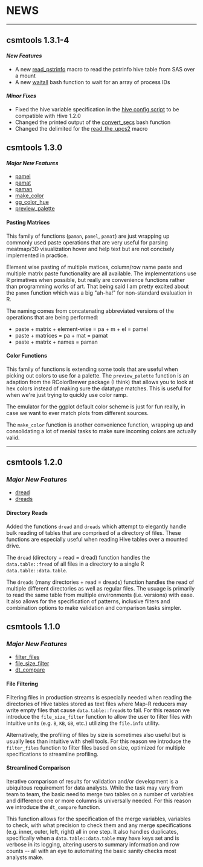 # **NEWS**

***

## **csmtools 1.3.1-4**

#### *New Features*

* A new [read_pstrinfo](inst/sas/pstrinfo.sas) macro to read the pstrinfo hive table from SAS over a mount
* A new [waitall](inst/bash/helper_functions.sh) bash function to wait for an array of process IDs

#### *Minor Fixes*

* Fixed the hive variable specification in the [hive config script](inst/hive/hive_base_config.hql) to be compatible with Hive 1.2.0
* Changed the printed output of the [convert_secs](inst/bash/helper_functions.sh) bash function
* Changed the delimited for the [read_the_upcs2](inst/sas/read_the_upcs2.sas) macro

## **csmtools 1.3.0**

#### *Major New Features*

* [pamel](R/pamel.R)
* [pamat](R/pamat.R)
* [paman](R/paman.R)
* [make_color](R/make_color.R)
* [gg_color_hue](R/gg_color_hue.R)
* [preview_palette](R/preview_palette.R)

#### **Pasting Matrices**

This family of functions (`paman`, `pamel`, `pamat`) are just wrapping up commonly used paste operations that
are very useful for parsing meatmap/3D visualization hover and help text but
are not concisely implemented in practice.

Element wise pasting of multiple matices, column/row name paste and multiple 
matrix paste functionality are all available. The implementations use R primatives
when possible, but really are convenience functions rather than programming works
of art. That being said I am pretty excited about the `pamen` function which 
was a big "ah-ha!" for non-standard evaluation in R.

The naming comes from concatenating abbreviated versions of the operations that
are being performed:

* paste + matrix + element-wise = pa + m + el = pamel
* paste + matrices = pa + mat = pamat
* paste + matrix + names = paman

#### **Color Functions**

This family of functions is extending some tools that are useful when picking
out colors to use for a palette. The `preview_palette` function is an adaption
from the RColorBrewer package (I think) that allows you to look at hex colors
instead of making sure the datatype matches. This is useful for when we're just 
trying to quickly use color ramp.

The emulator for the ggplot default color scheme is just for fun really, in case
we want to ever match plots from different sources.

The `make_color` function is another convenience function, wrapping up and 
consolidating a lot of menial tasks to make sure incoming colors are actually valid.

***

## **csmtools 1.2.0**

### *Major New Features*

* [dread](R/dread.R)
* [dreads](R/dreads.R)

#### **Directory Reads**

Added the functions `dread` and `dreads` which attempt to elegantly handle bulk
reading of tables that are comprised of a directory of files. These functions
are especially useful when reading Hive tables over a mounted drive.

The `dread` (directory + read = dread) function handles the `data.table::fread` of all files in a directory
to a single R `data.table::data.table`.

The `dreads` (many directories + read = dreads) function handles the read of 
multiple different directories as well as regular files. The usuage is primarily
to read the same table from multiple environments (i.e. versions) with ease. It 
also allows for the specification of patterns, inclusive filters
and combination options to make validation and comparison tasks simpler.

## **csmtools 1.1.0**

### *Major New Features*

* [filter_files](R/filter_files.R)
* [file_size_filter](R/file_size_filter.R)
* [dt_compare](R/dt_compare.R)

#### **File Filtering**

Filtering files in production streams is especially needed when reading the 
directories of Hive tables stored as text files where Map-R reducers may write
empty files that cause `data.table::fread`s to fail. For this reason we introduce
the `file_size_filter` function to allow the user to filter files with intuitive
units (e.g. `B`, `KB`, `GB`, etc.) utilizing the `file.info` utility.

Alternatively, the profiling of files by size is sometimes also useful but is
usually less than intuitive with shell tools. For this reason we introduce the 
`filter_files` function to filter files based on size, optimized for multiple 
specifications to streamline profiling.

#### **Streamlined Comparison**

Iterative comparison of results for validation and/or development is a ubiquitous
requirement for data analysts. While the task may vary from team to team, the 
basic need to merge two tables on a number of variables and difference one or more
columns is universally needed. For this reason we introduce the `dt_compare`
function.

This function allows for the specification of the merge variables, variables to
check, with what precision to check them and any merge specifications
(e.g. inner, outer, left, right) all in one step. It also handles duplicates,
specifically when a `data.table::data.table` may have keys set and is verbose in
its logging, altering users to summary information and row counts -- all with 
an eye to automating the basic sanity checks most analysts make.
